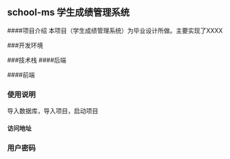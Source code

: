 ## school-ms 学生成绩管理系统

####项目介绍
本项目（学生成绩管理系统）为毕业设计所做。主要实现了XXXX


###开发环境


###技术栈
####后端

####前端


### 使用说明
导入数据库，导入项目，启动项目

#### 访问地址

### 用户密码


